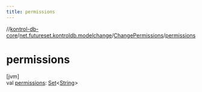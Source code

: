 ```yaml
---
title: permissions
---
```

//[kontrol-db-core](../../../index.html)/[net.futureset.kontroldb.modelchange](../index.html)/[ChangePermissions](index.html)/[permissions](permissions.html)



# permissions



[jvm]\
val [permissions](permissions.html): [Set](https://kotlinlang.org/api/latest/jvm/stdlib/kotlin.collections/-set/index.html)&lt;[String](https://kotlinlang.org/api/latest/jvm/stdlib/kotlin/-string/index.html)&gt;




